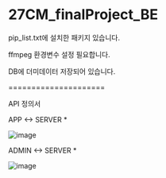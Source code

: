 # 27CM_finalProject_BE


pip_list.txt에 설치한 패키지 있습니다.


ffmpeg 환경변수 설정 필요합니다.

DB에 더미데이터 저장되어 있습니다.


=====================

API 정의서


APP <-> SERVER		*

![image](https://github.com/AI-X-27CM/27CM_finalProject_BE/assets/131187694/fc292c56-1433-4547-b321-0acb0c5fd4e6)



ADMIN <-> SERVER		*

![image](https://github.com/AI-X-27CM/27CM_finalProject_BE/assets/131187694/2595cff3-bb8d-4666-afa5-c29700faa0bc)
